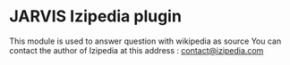 JARVIS Izipedia plugin
======
This module is used to answer question with wikipedia as source
You can contact the author of Izipedia at this address : contact@izipedia.com
